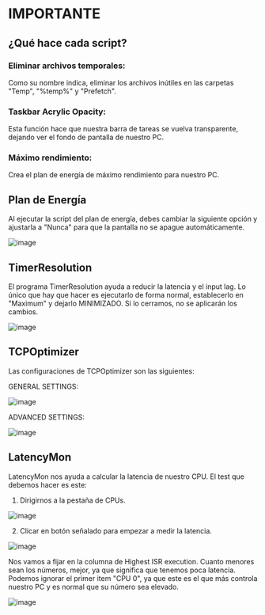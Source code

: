 # IMPORTANTE

## ¿Qué hace cada script?

### Eliminar archivos temporales:
Como su nombre indica, eliminar los archivos inútiles en las carpetas "Temp", "%temp%" y "Prefetch".

### Taskbar Acrylic Opacity:
Esta función hace que nuestra barra de tareas se vuelva transparente, dejando ver el fondo de pantalla de nuestro PC.

### Máximo rendimiento:
Crea el plan de energía de máximo rendimiento para nuestro PC.

## Plan de Energía

Al ejecutar la script del plan de energía, debes cambiar la siguiente opción y ajustarla a "Nunca" para que la pantalla no se apague automáticamente.

![image](https://github.com/user-attachments/assets/90fdd7ba-c878-4906-9a22-3ea2af54271f)

## TimerResolution

El programa TimerResolution ayuda a reducir la latencia y el input lag. Lo único que hay que hacer es ejecutarlo de forma normal, establecerlo en "Maximum" y dejarlo MINIMIZADO. Si lo cerramos, no se aplicarán los cambios.

![image](https://github.com/user-attachments/assets/2cf02263-d077-4c7f-afed-3bd018338d52)

## TCPOptimizer

Las configuraciones de TCPOptimizer son las siguientes:

GENERAL SETTINGS:

![image](https://github.com/user-attachments/assets/1fb449d9-12cf-4472-be06-4003b9b48284)

ADVANCED SETTINGS:

![image](https://github.com/user-attachments/assets/182900ba-0e8c-4c78-98b9-8bb410e2e61b)

## LatencyMon

LatencyMon nos ayuda a calcular la latencia de nuestro CPU.
El test que debemos hacer es este:

1. Dirigirnos a la pestaña de CPUs.

![image](https://github.com/user-attachments/assets/6a603a86-124a-4058-85ec-657646380a69)

2. Clicar en botón señalado para empezar a medir la latencia.

![image](https://github.com/user-attachments/assets/40798248-405a-49ce-9418-12f9b070c6de)

Nos vamos a fijar en la columna de Highest ISR execution.
Cuanto menores sean los números, mejor, ya que significa que tenemos poca latencia.
Podemos ignorar el primer item "CPU 0", ya que este es el que más controla nuestro PC y es normal que su número sea elevado.

![image](https://github.com/user-attachments/assets/2fcf9223-49e4-46ed-b605-c92a9e1ccd69)
